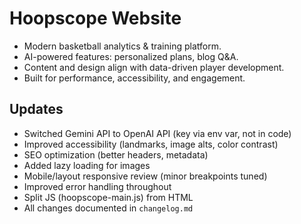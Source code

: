 # Hoopscope Website

- Modern basketball analytics & training platform.
- AI-powered features: personalized plans, blog Q&A.
- Content and design align with data-driven player development.
- Built for performance, accessibility, and engagement.

## Updates
- Switched Gemini API to OpenAI API (key via env var, not in code)
- Improved accessibility (landmarks, image alts, color contrast)
- SEO optimization (better headers, metadata)
- Added lazy loading for images
- Mobile/layout responsive review (minor breakpoints tuned)
- Improved error handling throughout
- Split JS (hoopscope-main.js) from HTML
- All changes documented in `changelog.md`
